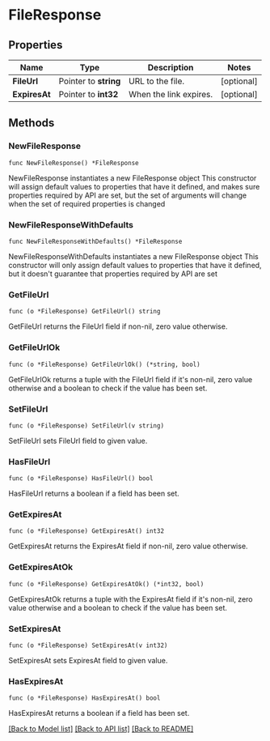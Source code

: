 # FileResponse

## Properties

Name | Type | Description | Notes
------------ | ------------- | ------------- | -------------
**FileUrl** | Pointer to **string** | URL to the file. | [optional] 
**ExpiresAt** | Pointer to **int32** | When the link expires. | [optional] 

## Methods

### NewFileResponse

`func NewFileResponse() *FileResponse`

NewFileResponse instantiates a new FileResponse object
This constructor will assign default values to properties that have it defined,
and makes sure properties required by API are set, but the set of arguments
will change when the set of required properties is changed

### NewFileResponseWithDefaults

`func NewFileResponseWithDefaults() *FileResponse`

NewFileResponseWithDefaults instantiates a new FileResponse object
This constructor will only assign default values to properties that have it defined,
but it doesn't guarantee that properties required by API are set

### GetFileUrl

`func (o *FileResponse) GetFileUrl() string`

GetFileUrl returns the FileUrl field if non-nil, zero value otherwise.

### GetFileUrlOk

`func (o *FileResponse) GetFileUrlOk() (*string, bool)`

GetFileUrlOk returns a tuple with the FileUrl field if it's non-nil, zero value otherwise
and a boolean to check if the value has been set.

### SetFileUrl

`func (o *FileResponse) SetFileUrl(v string)`

SetFileUrl sets FileUrl field to given value.

### HasFileUrl

`func (o *FileResponse) HasFileUrl() bool`

HasFileUrl returns a boolean if a field has been set.

### GetExpiresAt

`func (o *FileResponse) GetExpiresAt() int32`

GetExpiresAt returns the ExpiresAt field if non-nil, zero value otherwise.

### GetExpiresAtOk

`func (o *FileResponse) GetExpiresAtOk() (*int32, bool)`

GetExpiresAtOk returns a tuple with the ExpiresAt field if it's non-nil, zero value otherwise
and a boolean to check if the value has been set.

### SetExpiresAt

`func (o *FileResponse) SetExpiresAt(v int32)`

SetExpiresAt sets ExpiresAt field to given value.

### HasExpiresAt

`func (o *FileResponse) HasExpiresAt() bool`

HasExpiresAt returns a boolean if a field has been set.


[[Back to Model list]](../README.md#documentation-for-models) [[Back to API list]](../README.md#documentation-for-api-endpoints) [[Back to README]](../README.md)


